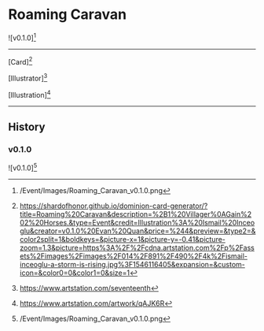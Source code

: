 # Roaming Caravan

![v0.1.0][^v0.1.0]

---

[Card][^Card]

[Illustrator][^Illustrator]

[Illustration][^Illustration]

---

## History

### v0.1.0

![v0.1.0][^v0.1.0]

[^v0.1.0]: /Event/Images/Roaming_Caravan_v0.1.0.png
[^Card]: https://shardofhonor.github.io/dominion-card-generator/?title=Roaming%20Caravan&description=%2B1%20Villager%0AGain%202%20Horses.&type=Event&credit=Illustration%3A%20Ismail%20Inceoglu&creator=v0.1.0%20Evan%20Quan&price=%244&preview=&type2=&color2split=1&boldkeys=&picture-x=1&picture-y=-0.41&picture-zoom=1.3&picture=https%3A%2F%2Fcdna.artstation.com%2Fp%2Fassets%2Fimages%2Fimages%2F014%2F891%2F490%2F4k%2Fismail-inceoglu-a-storm-is-rising.jpg%3F1546116405&expansion=&custom-icon=&color0=0&color1=0&size=1
[^Illustrator]: https://www.artstation.com/seventeenth
[^Illustration]: https://www.artstation.com/artwork/qAJK6R
